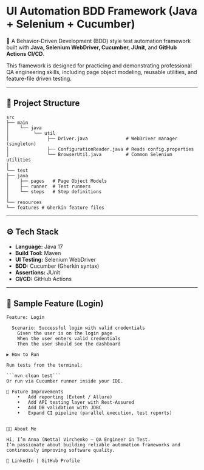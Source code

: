 # UI Automation BDD Framework (Java + Selenium + Cucumber)

🚀 A Behavior-Driven Development (BDD) style test automation framework built with **Java, Selenium WebDriver, Cucumber, JUnit**, and **GitHub Actions CI/CD**.  

This framework is designed for practicing and demonstrating professional QA engineering skills, including page object modeling, reusable utilities, and feature-file driven testing.

---

## 📂 Project Structure
```
src
├── main
│    └── java
│         └── util
│              ├── Driver.java              # WebDriver manager (singleton)
│              ├── ConfigurationReader.java # Reads config.properties
│              └── BrowserUtil.java         # Common Selenium utilities
│
└── test
├── java
│    ├── pages   # Page Object Models
│    ├── runner  # Test runners
│    └── steps   # Step definitions
│
└── resources
└── features # Gherkin feature files
```
---

## ⚙️ Tech Stack
- **Language:** Java 17  
- **Build Tool:** Maven  
- **UI Testing:** Selenium WebDriver  
- **BDD:** Cucumber (Gherkin syntax)  
- **Assertions:** JUnit  
- **CI/CD:** GitHub Actions  

---

## 📝 Sample Feature (Login)
```gherkin
Feature: Login

  Scenario: Successful login with valid credentials
    Given the user is on the login page
    When the user enters valid credentials
    Then the user should see the dashboard

▶️ How to Run

Run tests from the terminal:

```mvn clean test```
Or run via Cucumber runner inside your IDE.

📌 Future Improvements
	•	Add reporting (Extent / Allure)
	•	Add API testing layer with Rest-Assured
	•	Add DB validation with JDBC
	•	Expand CI pipeline (parallel execution, test reports)


👩‍💻 About Me

Hi, I’m Anna (Netta) Virchenko – QA Engineer in Test.
I’m passionate about building reliable automation frameworks and continuously improving software quality.

🔗 LinkedIn | GitHub Profile

